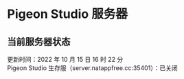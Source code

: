 # Pigeon Studio 服务器
## 当前服务器状态
更新时间：2022 年 10 月 15 日 16 时 22 分
<br>
Pigeon Studio 生存服（server.natappfree.cc:35401）：已关闭
